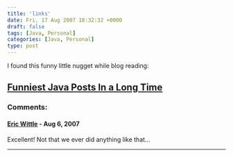 ```yaml
---
title: 'links'
date: Fri, 17 Aug 2007 18:32:32 +0000
draft: false
tags: [Java, Personal]
categories: [Java, Personal]
type: post
---
```


I found this funny little nugget while blog reading:

[Funniest Java Posts In a Long Time](http://www.stevemilner.org/blog/2007/08/16/funniest-java-posts-long-time/)
---
### Comments:
#### [Eric Wittle](http://wittle.net/ "ericw@wittle.net") - <time datetime="2007-08-18 22:44:43">Aug 6, 2007</time>

Excellent! Not that we ever did anything like that...
<hr />
